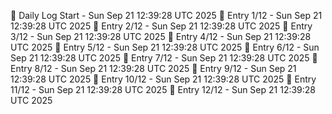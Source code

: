 📅 Daily Log Start - Sun Sep 21 12:39:28 UTC 2025
📌 Entry 1/12 - Sun Sep 21 12:39:28 UTC 2025
📌 Entry 2/12 - Sun Sep 21 12:39:28 UTC 2025
📌 Entry 3/12 - Sun Sep 21 12:39:28 UTC 2025
📌 Entry 4/12 - Sun Sep 21 12:39:28 UTC 2025
📌 Entry 5/12 - Sun Sep 21 12:39:28 UTC 2025
📌 Entry 6/12 - Sun Sep 21 12:39:28 UTC 2025
📌 Entry 7/12 - Sun Sep 21 12:39:28 UTC 2025
📌 Entry 8/12 - Sun Sep 21 12:39:28 UTC 2025
📌 Entry 9/12 - Sun Sep 21 12:39:28 UTC 2025
📌 Entry 10/12 - Sun Sep 21 12:39:28 UTC 2025
📌 Entry 11/12 - Sun Sep 21 12:39:28 UTC 2025
📌 Entry 12/12 - Sun Sep 21 12:39:28 UTC 2025
